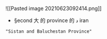 ![[Pasted image 20210623092414.png]]
- §econd 大  的 province 的 د iran

```query
"Sistan and Baluchestan Province"
```